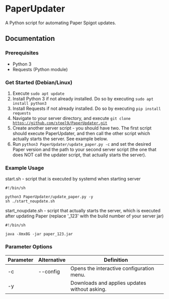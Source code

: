 # PaperUpdater
A Python script for automating Paper Spigot updates.

## Documentation
### Prerequisites
- Python 3
- Requests (Python module)

### Get Started (Debian/Linux)
1. Execute <code>sudo apt update</code>
2. Install Python 3 if not already installed. Do so by executing <code>sudo apt install python3</code>
3. Install Requests if not already installed. Do so by executing <code>pip install requests</code>
4. Navigate to your server directory, and execute <code>git clone https://github.com/steel9/PaperUpdater.git</code>
5. Create another server script - you should have two. The first script should execute PaperUpdater, and then call the other script which actually starts the server. See example below.
6. Run <code>python3 PaperUpdater/update_paper.py -c</code> and set the desired Paper version and the path to your second server script (the one that does NOT call the updater script, that actually starts the server).


### Example Usage
start.sh - script that is executed by systemd when starting server

    #!/bin/sh

    python3 PaperUpdater/update_paper.py -y
    sh ./start_noupdate.sh
start_noupdate.sh - script that actually starts the server, which is executed after updating Paper (replace '\_123' with the build number of your server jar)

    #!/bin/sh

    java -Xmx8G -jar paper_123.jar

### Parameter Options
|Parameter|Alternative|Definition|
|---|---|---|
|-c|--config|Opens the interactive configuration menu.|
|-y||Downloads and applies updates without asking.|
